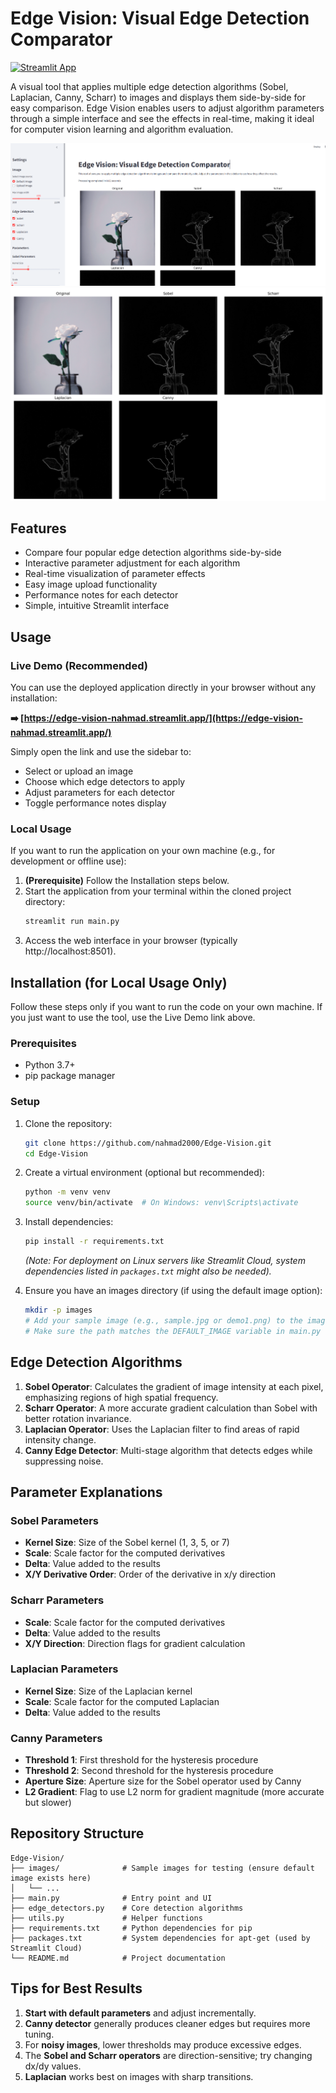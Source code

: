 # Edge Vision: Visual Edge Detection Comparator

[![Streamlit App](https://static.streamlit.io/badges/streamlit_badge_black_white.svg)](https://edge-vision-nahmad.streamlit.app/)

A visual tool that applies multiple edge detection algorithms (Sobel, Laplacian, Canny, Scharr) to images and displays them side-by-side for easy comparison. Edge Vision enables users to adjust algorithm parameters through a simple interface and see the effects in real-time, making it ideal for computer vision learning and algorithm evaluation.

![Edge Vision Demo 1](images/demo1.png) 
![Edge Vision Demo 2](images/demo2.png)

## Features

- Compare four popular edge detection algorithms side-by-side
- Interactive parameter adjustment for each algorithm
- Real-time visualization of parameter effects
- Easy image upload functionality
- Performance notes for each detector
- Simple, intuitive Streamlit interface

## Usage

### Live Demo (Recommended)

You can use the deployed application directly in your browser without any installation:

**➡️ [https://edge-vision-nahmad.streamlit.app/](https://edge-vision-nahmad.streamlit.app/)**

Simply open the link and use the sidebar to:
- Select or upload an image
- Choose which edge detectors to apply
- Adjust parameters for each detector
- Toggle performance notes display

### Local Usage

If you want to run the application on your own machine (e.g., for development or offline use):

1.  **(Prerequisite)** Follow the Installation steps below.
2.  Start the application from your terminal within the cloned project directory:
    ```bash
    streamlit run main.py
    ```
3.  Access the web interface in your browser (typically http://localhost:8501).

## Installation (for Local Usage Only)

Follow these steps only if you want to run the code on your own machine. If you just want to use the tool, use the Live Demo link above.

### Prerequisites

- Python 3.7+
- pip package manager

### Setup

1. Clone the repository:
   ```bash
   git clone https://github.com/nahmad2000/Edge-Vision.git
   cd Edge-Vision
   ```

2. Create a virtual environment (optional but recommended):
   ```bash
   python -m venv venv
   source venv/bin/activate  # On Windows: venv\Scripts\activate
   ```

3. Install dependencies:
   ```bash
   pip install -r requirements.txt
   ```
   *(Note: For deployment on Linux servers like Streamlit Cloud, system dependencies listed in `packages.txt` might also be needed).*

4. Ensure you have an images directory (if using the default image option):
   ```bash
   mkdir -p images
   # Add your sample image (e.g., sample.jpg or demo1.png) to the images directory
   # Make sure the path matches the DEFAULT_IMAGE variable in main.py
   ```

## Edge Detection Algorithms

1.  **Sobel Operator**: Calculates the gradient of image intensity at each pixel, emphasizing regions of high spatial frequency.
2.  **Scharr Operator**: A more accurate gradient calculation than Sobel with better rotation invariance.
3.  **Laplacian Operator**: Uses the Laplacian filter to find areas of rapid intensity change.
4.  **Canny Edge Detector**: Multi-stage algorithm that detects edges while suppressing noise.

## Parameter Explanations

### Sobel Parameters
- **Kernel Size**: Size of the Sobel kernel (1, 3, 5, or 7)
- **Scale**: Scale factor for the computed derivatives
- **Delta**: Value added to the results
- **X/Y Derivative Order**: Order of the derivative in x/y direction

### Scharr Parameters
- **Scale**: Scale factor for the computed derivatives
- **Delta**: Value added to the results
- **X/Y Direction**: Direction flags for gradient calculation

### Laplacian Parameters
- **Kernel Size**: Size of the Laplacian kernel
- **Scale**: Scale factor for the computed Laplacian
- **Delta**: Value added to the results

### Canny Parameters
- **Threshold 1**: First threshold for the hysteresis procedure
- **Threshold 2**: Second threshold for the hysteresis procedure
- **Aperture Size**: Aperture size for the Sobel operator used by Canny
- **L2 Gradient**: Flag to use L2 norm for gradient magnitude (more accurate but slower)

## Repository Structure

```
Edge-Vision/
├── images/              # Sample images for testing (ensure default image exists here)
│   └── ...
├── main.py              # Entry point and UI
├── edge_detectors.py    # Core detection algorithms
├── utils.py             # Helper functions
├── requirements.txt     # Python dependencies for pip
├── packages.txt         # System dependencies for apt-get (used by Streamlit Cloud)
└── README.md            # Project documentation
```

## Tips for Best Results

1.  **Start with default parameters** and adjust incrementally.
2.  **Canny detector** generally produces cleaner edges but requires more tuning.
3.  For **noisy images**, lower thresholds may produce excessive edges.
4.  The **Sobel and Scharr operators** are direction-sensitive; try changing dx/dy values.
5.  **Laplacian** works best on images with sharp transitions.
